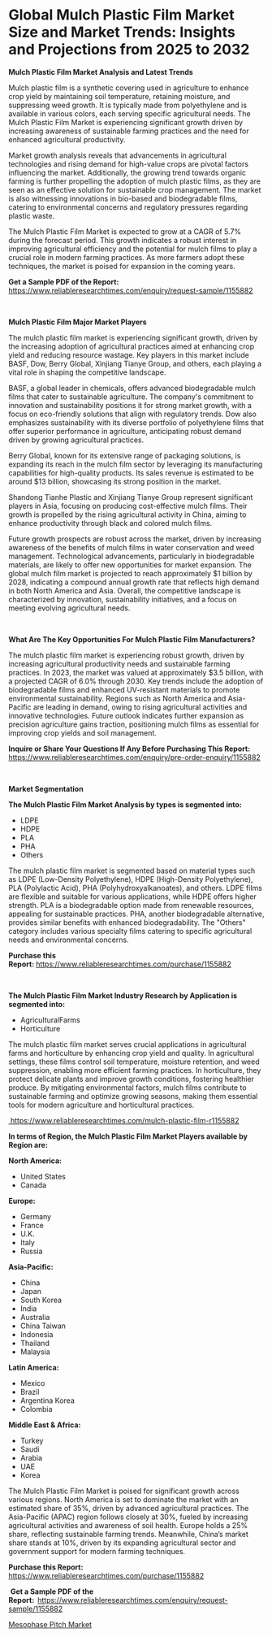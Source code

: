 <p><h1>Global Mulch Plastic Film Market Size and Market Trends: Insights and Projections from 2025 to 2032</h1></p><p><strong>Mulch Plastic Film Market Analysis and Latest Trends</strong></p>
<p><p>Mulch plastic film is a synthetic covering used in agriculture to enhance crop yield by maintaining soil temperature, retaining moisture, and suppressing weed growth. It is typically made from polyethylene and is available in various colors, each serving specific agricultural needs. The Mulch Plastic Film Market is experiencing significant growth driven by increasing awareness of sustainable farming practices and the need for enhanced agricultural productivity.</p><p>Market growth analysis reveals that advancements in agricultural technologies and rising demand for high-value crops are pivotal factors influencing the market. Additionally, the growing trend towards organic farming is further propelling the adoption of mulch plastic films, as they are seen as an effective solution for sustainable crop management. The market is also witnessing innovations in bio-based and biodegradable films, catering to environmental concerns and regulatory pressures regarding plastic waste.</p><p>The Mulch Plastic Film Market is expected to grow at a CAGR of 5.7% during the forecast period. This growth indicates a robust interest in improving agricultural efficiency and the potential for mulch films to play a crucial role in modern farming practices. As more farmers adopt these techniques, the market is poised for expansion in the coming years.</p></p>
<p><strong>Get a Sample PDF of the Report:&nbsp;</strong> <a href="https://www.reliableresearchtimes.com/enquiry/request-sample/1155882?utm_campaign=3518&utm_medium=2&utm_source=Github&utm_content=ia&utm_term=31032025&utm_id=mulch-plastic-film">https://www.reliableresearchtimes.com/enquiry/request-sample/1155882</a></p>
<p>&nbsp;</p>
<p><strong>Mulch Plastic Film Major Market Players</strong></p>
<p><p>The mulch plastic film market is experiencing significant growth, driven by the increasing adoption of agricultural practices aimed at enhancing crop yield and reducing resource wastage. Key players in this market include BASF, Dow, Berry Global, Xinjiang Tianye Group, and others, each playing a vital role in shaping the competitive landscape.</p><p>BASF, a global leader in chemicals, offers advanced biodegradable mulch films that cater to sustainable agriculture. The company's commitment to innovation and sustainability positions it for strong market growth, with a focus on eco-friendly solutions that align with regulatory trends. Dow also emphasizes sustainability with its diverse portfolio of polyethylene films that offer superior performance in agriculture, anticipating robust demand driven by growing agricultural practices.</p><p>Berry Global, known for its extensive range of packaging solutions, is expanding its reach in the mulch film sector by leveraging its manufacturing capabilities for high-quality products. Its sales revenue is estimated to be around $13 billion, showcasing its strong position in the market.</p><p>Shandong Tianhe Plastic and Xinjiang Tianye Group represent significant players in Asia, focusing on producing cost-effective mulch films. Their growth is propelled by the rising agricultural activity in China, aiming to enhance productivity through black and colored mulch films.</p><p>Future growth prospects are robust across the market, driven by increasing awareness of the benefits of mulch films in water conservation and weed management. Technological advancements, particularly in biodegradable materials, are likely to offer new opportunities for market expansion. The global mulch film market is projected to reach approximately $1 billion by 2028, indicating a compound annual growth rate that reflects high demand in both North America and Asia. Overall, the competitive landscape is characterized by innovation, sustainability initiatives, and a focus on meeting evolving agricultural needs.</p></p>
<p>&nbsp;</p>
<p><strong>What Are The Key Opportunities For Mulch Plastic Film Manufacturers?</strong></p>
<p><p>The mulch plastic film market is experiencing robust growth, driven by increasing agricultural productivity needs and sustainable farming practices. In 2023, the market was valued at approximately $3.5 billion, with a projected CAGR of 6.0% through 2030. Key trends include the adoption of biodegradable films and enhanced UV-resistant materials to promote environmental sustainability. Regions such as North America and Asia-Pacific are leading in demand, owing to rising agricultural activities and innovative technologies. Future outlook indicates further expansion as precision agriculture gains traction, positioning mulch films as essential for improving crop yields and soil management.</p></p>
<p><strong>Inquire or Share Your Questions If Any Before Purchasing This Report:</strong> <a href="https://www.reliableresearchtimes.com/enquiry/pre-order-enquiry/1155882?utm_campaign=3518&utm_medium=2&utm_source=Github&utm_content=ia&utm_term=31032025&utm_id=mulch-plastic-film">https://www.reliableresearchtimes.com/enquiry/pre-order-enquiry/1155882</a></p>
<p>&nbsp;</p>
<p><strong>Market Segmentation</strong></p>
<p><strong>The Mulch Plastic Film Market Analysis by types is segmented into:</strong></p>
<p><ul><li>LDPE</li><li>HDPE</li><li>PLA</li><li>PHA</li><li>Others</li></ul></p>
<p><p>The mulch plastic film market is segmented based on material types such as LDPE (Low-Density Polyethylene), HDPE (High-Density Polyethylene), PLA (Polylactic Acid), PHA (Polyhydroxyalkanoates), and others. LDPE films are flexible and suitable for various applications, while HDPE offers higher strength. PLA is a biodegradable option made from renewable resources, appealing for sustainable practices. PHA, another biodegradable alternative, provides similar benefits with enhanced biodegradability. The "Others" category includes various specialty films catering to specific agricultural needs and environmental concerns.</p></p>
<p><strong>Purchase this Report:&nbsp;</strong><a href="https://www.reliableresearchtimes.com/purchase/1155882?utm_campaign=3518&utm_medium=2&utm_source=Github&utm_content=ia&utm_term=31032025&utm_id=mulch-plastic-film">https://www.reliableresearchtimes.com/purchase/1155882</a></p>
<p>&nbsp;</p>
<p><strong>The Mulch Plastic Film Market Industry Research by Application is segmented into:</strong></p>
<p><ul><li>AgriculturalFarms</li><li>Horticulture</li></ul></p>
<p><p>The mulch plastic film market serves crucial applications in agricultural farms and horticulture by enhancing crop yield and quality. In agricultural settings, these films control soil temperature, moisture retention, and weed suppression, enabling more efficient farming practices. In horticulture, they protect delicate plants and improve growth conditions, fostering healthier produce. By mitigating environmental factors, mulch films contribute to sustainable farming and optimize growing seasons, making them essential tools for modern agriculture and horticultural practices.</p></p>
<p><a href="https://www.reliableresearchtimes.com/mulch-plastic-film-r1155882?utm_campaign=3518&utm_medium=2&utm_source=Github&utm_content=ia&utm_term=31032025&utm_id=mulch-plastic-film">&nbsp;https://www.reliableresearchtimes.com/mulch-plastic-film-r1155882</a></p>
<p><strong>In terms of Region, the Mulch Plastic Film Market Players available by Region are:</strong></p>
<p>
    <p> <strong> North America: </strong>
        <ul>
            <li>United States</li>
            <li>Canada</li>
        </ul>
        </p> 
    <p> <strong> Europe: </strong>
        <ul>
            <li>Germany</li>
            <li>France</li>
            <li>U.K.</li>
            <li>Italy</li>
            <li>Russia</li>
        </ul>
        </p> 
    <p> <strong> Asia-Pacific: </strong>
        <ul>
            <li>China</li>
            <li>Japan</li>
            <li>South Korea</li>
            <li>India</li>
            <li>Australia</li>
            <li>China Taiwan</li>
            <li>Indonesia</li>
            <li>Thailand</li>
            <li>Malaysia</li>
        </ul>
        </p> 
    <p> <strong> Latin America: </strong>
        <ul>
            <li>Mexico</li>
            <li>Brazil</li>
            <li>Argentina Korea</li>
            <li>Colombia</li>
        </ul>
        </p> 
    <p> <strong> Middle East & Africa: </strong>
        <ul>
            <li>Turkey</li>
            <li>Saudi</li>
            <li>Arabia</li>
            <li>UAE</li>
            <li>Korea</li>
        </ul>
    </p>
    </p>
<p><p>The Mulch Plastic Film Market is poised for significant growth across various regions. North America is set to dominate the market with an estimated share of 35%, driven by advanced agricultural practices. The Asia-Pacific (APAC) region follows closely at 30%, fueled by increasing agricultural activities and awareness of soil health. Europe holds a 25% share, reflecting sustainable farming trends. Meanwhile, China’s market share stands at 10%, driven by its expanding agricultural sector and government support for modern farming techniques.</p></p>
<p><strong>Purchase this Report: </strong><a href="https://www.reliableresearchtimes.com/purchase/1155882?utm_campaign=3518&utm_medium=2&utm_source=Github&utm_content=ia&utm_term=31032025&utm_id=mulch-plastic-film">https://www.reliableresearchtimes.com/purchase/1155882</a></p>
<p>&nbsp;<strong>Get a Sample PDF of the Report:&nbsp;&nbsp;</strong><a href="https://www.reliableresearchtimes.com/enquiry/request-sample/1155882?utm_campaign=3518&utm_medium=2&utm_source=Github&utm_content=ia&utm_term=31032025&utm_id=mulch-plastic-film">https://www.reliableresearchtimes.com/enquiry/request-sample/1155882</a></p>
<p><strong></strong></p>
<p><p><a href="https://github.com/eymermanda0p/Market-Research-Report-List-1/blob/main/mesophase-pitch-market.md?utm_campaign=3518&utm_medium=2&utm_source=Github&utm_content=ia&utm_term=31032025&utm_id=mulch-plastic-film">Mesophase Pitch Market</a></p></p>